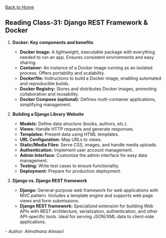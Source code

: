 [Back to Home](../README.md)

## Reading Class-31: Django REST Framework & Docker

1. **Docker: Key components and benefits**
   - **Docker Image:** A lightweight, executable package with everything needed to run an app. Ensures consistent environments and easy sharing.
   - **Container:** An instance of a Docker image running as an isolated process. Offers portability and scalability.
   - **Dockerfile:** Instructions to build a Docker image, enabling automated and reproducible builds.
   - **Docker Registry:** Stores and distributes Docker images, promoting collaboration and reusability.
   - **Docker Compose (optional):** Defines multi-container applications, simplifying management.

2. **Building a Django Library Website**
   - **Models:** Define data structure (books, authors, etc.).
   - **Views:** Handle HTTP requests and generate responses.
   - **Templates:** Present data using HTML templates.
   - **URL Configuration:** Map URLs to views.
   - **Static/Media Files:** Serve CSS, images, and handle media uploads.
   - **Authentication:** Implement user account management.
   - **Admin Interface:** Customize the admin interface for easy data management.
   - **Testing:** Write test cases to ensure functionality.
   - **Deployment:** Prepare for production deployment.

3. **Django vs. Django REST framework**
   - **Django:** General-purpose web framework for web applications with MVC pattern. Includes a template engine and supports web page views and form submissions.
   - **Django REST framework:** Specialized extension for building Web APIs with REST architecture, serialization, authentication, and other API-specific tools. Ideal for serving JSON/XML data to client-side applications.

*- Author: Almothana Almasri*